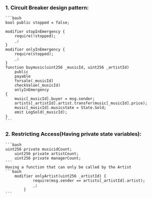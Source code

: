 ### 1. Circuit Breaker design pattern:
	```bash
	bool public stopped = false;

    modifier stopInEmergency {
        require(!stopped);
        _;
    }
    modifier onlyInEmergency {
        require(stopped);
        _;
    }
	function buymusic(uint256 _musicId, uint256 _artistId)
        public
        payable
        forsale(_musicId)
        checkValue(_musicId)
        onlyInEmergency
    {
        music[_musicId].buyer = msg.sender;
        artists[_artistId].artist.transfer(music[_musicId].price);
        music[_musicId].musicstate = State.Sold;
        emit LogSold(_musicId);
    }
    ```
### 2. Restricting Access(Having private state variables): 
	```bash
	uint256 private musicidCount;
    	uint256 private artistCount;
    	uint256 private managerCount;
	```
	Having a function that can only be called by the Artist
	```bash
		modifier onlyArtist(uint256 _artistId) {
        		require(msg.sender == artists[_artistId].artist);
        		_;
    		}
	```
